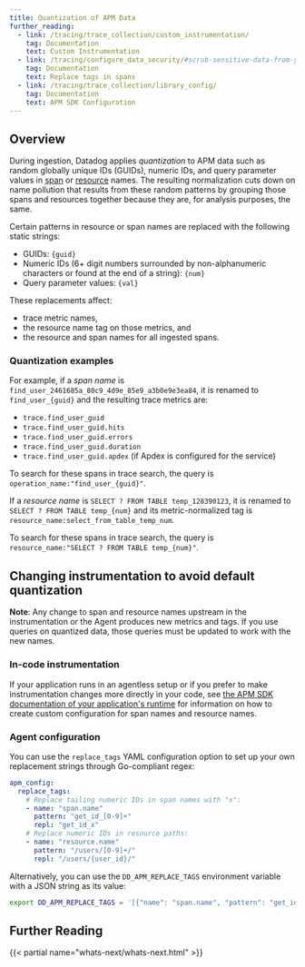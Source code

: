 ```yaml
---
title: Quantization of APM Data
further_reading:
  - link: /tracing/trace_collection/custom_instrumentation/
    tag: Documentation
    text: Custom Instrumentation
  - link: /tracing/configure_data_security/#scrub-sensitive-data-from-your-spans
    tag: Documentation
    text: Replace tags in spans
  - link: /tracing/trace_collection/library_config/
    tag: Documentation
    text: APM SDK Configuration
---
```


## Overview

During ingestion, Datadog applies _quantization_ to APM data such as random globally unique IDs (GUIDs), numeric IDs, and query parameter values in [span][1] or [resource][2] names. The resulting normalization cuts down on name pollution that results from these random patterns by grouping those spans and resources together because they are, for analysis purposes, the same.

Certain patterns in resource or span names are replaced with the following static strings:
- GUIDs: `{guid}`
- Numeric IDs (6+ digit numbers surrounded by non-alphanumeric characters or found at the end of a string): `{num}`
- Query parameter values: `{val}`

These replacements affect:
- trace metric names,
- the resource name tag on those metrics, and
- the resource and span names for all ingested spans.

### Quantization examples

For example, if a _span name_ is `find_user_2461685a_80c9_4d9e_85e9_a3b0e9e3ea84`, it is renamed to `find_user_{guid}` and the resulting trace metrics are:
- `trace.find_user_guid`
- `trace.find_user_guid.hits`
- `trace.find_user_guid.errors`
- `trace.find_user_guid.duration`
- `trace.find_user_guid.apdex` (if Apdex is configured for the service)

To search for these spans in trace search, the query is `operation_name:"find_user_{guid}"`.

If a _resource name_ is `SELECT ? FROM TABLE temp_128390123`, it is renamed to `SELECT ? FROM TABLE temp_{num}` and its metric-normalized tag is `resource_name:select_from_table_temp_num`.

To search for these spans in trace search, the query is `resource_name:"SELECT ? FROM TABLE temp_{num}"`.

## Changing instrumentation to avoid default quantization

**Note**: Any change to span and resource names upstream in the instrumentation or the Agent produces new metrics and tags. If you use queries on quantized data, those queries must be updated to work with the new names.

### In-code instrumentation

If your application runs in an agentless setup or if you prefer to make instrumentation changes more directly in your code, see [the APM SDK documentation of your application's runtime][3] for information on how to create custom configuration for span names and resource names.

### Agent configuration

You can use the `replace_tags` YAML configuration option to set up your own replacement strings through Go-compliant regex:

```yaml
apm_config:
  replace_tags:
    # Replace tailing numeric IDs in span names with "x":
    - name: "span.name"
      pattern: "get_id_[0-9]+"
      repl: "get_id_x"
    # Replace numeric IDs in resource paths:
    - name: "resource.name"
      pattern: "/users/[0-9]+/"
      repl: "/users/{user_id}/"
```

Alternatively, you can use the `DD_APM_REPLACE_TAGS` environment variable with a JSON string as its value:

```bash
export DD_APM_REPLACE_TAGS = '[{"name": "span.name", "pattern": "get_id_[0-9]+", "repl": "get_id_x"}, {...}, …]'
```

## Further Reading

{{< partial name="whats-next/whats-next.html" >}}

[1]: /tracing/glossary/#spans
[2]: /tracing/glossary/#resources
[3]: /tracing/trace_collection/custom_instrumentation/
